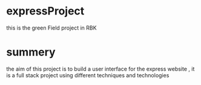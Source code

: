 # expressProject

this is the green Field project in RBK



# summery 

the aim of this project is to build a user interface for the express website , it is a full stack project using different techniques and technologies
